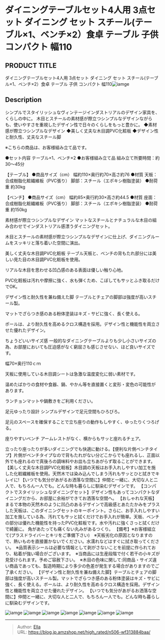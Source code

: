 # ダイニングテーブルセット4人用 3点セット ダイニング セット スチール(テーブル×1、ベンチ×2）食卓 テーブル 子供 コンパクト 幅110


## PRODUCT TITLE 

ダイニングテーブルセット4人用 3点セット ダイニング セット スチール(テーブル×1、ベンチ×2）食卓 テーブル 子供 コンパクト 幅110![iamge](https://b2bfiles1.gigab2b.cn/image/wkseller/7404/20231120_564dc369ac00997bf728e417b379db09.jpg)

## Description

シンプルでスタイリッシュなヴィンテージインダストリアルのデザイン家具を、くらしの中に。
木目とスチールの素材感が際立つシンプルなデザインながらも、使いやすさを重視したデザイン性で日々のくらしをもっと豊かに。
◆素材感が際立つシンプルなデザイン
◆美しく丈夫な木目調PVC化粧板
◆デザイン性と耐久性、丈夫なスチール脚

※こちらの商品は、お客様組み立て品です。

●セット内容
テーブル×1、ベンチ×2
●お客様組み立て品
組み立て所要時間：約30～45分

【テーブル】
●商品サイズ（cm）
幅約110×奥行約70×高さ約76
●材質
天板：合成樹脂化粧繊維板（PVC張り）
脚部：スチール（エポキシ樹脂塗装）
●耐荷重
約30kg

【ベンチ】
●商品サイズ（cm）
幅約85×奥行約30×高さ約44.5
●材質
座面：合成樹脂化粧繊維板（PVC張り）
脚部：スチール（エポキシ樹脂塗装）
●耐荷重
約150kg


素材感が際立つシンプルなデザイン
マットなスチールとナチュラルな木目の組み合わせでインダストリアル感漂うダイニングセット。

木目とスチールの素材感が際立つシンプルなデザインに仕上げ、ダイニングルームをスッキリと落ち着いた空間に演出。

美しく丈夫な木目調PVC化粧板
テーブル天板と、ベンチの背もたれ部分には美しい見た目の木目調PVC化粧板を使用。

リアルな木目を思わせる凹凸感のある表面は優しい触り心地。

PVC化粧板は汚れや摩擦に強く、水も弾くため、こぼしてもサッとふき取るだけでOK。

デザイン性と耐久性を兼ね備えた脚
テーブルとチェアの脚部は強度が高いスチール製。

マットでざらつき感のある粉体塗装はキズ・サビに強く、長く使える。

ポールは、より耐久性を高めるクロス構造を採用。デザイン性と機能性を両立させた優れたデザイン。

ちょうどいいサイズ感
一般的なダイニングテーブルよりも少し小さいサイズの為、お部屋においても圧迫感がなく窮屈さも感じさせない、ほど良いサイズです。

幅70×奥行110ｃｍ


天板に使用している木目調シートは急激な温度変化に弱い素材です。

温めたばかりの食材や食器、鍋、やかん等を直接置くと変形・変色の可能性があります。

ランチョンマットや鍋敷きをご利用ください。

足元ゆったり設計
シンプルデザインで足元空間もひろびろ。

足元のスペースを確保することで立ち座りの動作もしやすく、ゆったりくつろげる。

座りやすいベンチ
アームレストがなく、横からもサッと座れるチェア。

立ったり座ったりが多いダイニングでも快適に動ける。【便利な片側ベンチタイプ】片側がベンチタイプなので背もたれがない分どこからでも座れるし、正面以外でも座れるので真後ろの調味料やお皿も立ちあがらず取ることができます。
【美しく丈夫な木目調PVC化粧板】木目調の天板はお手入れしやすい加工を施した化粧繊維板を使用。天然木では染み込んでしまう汚れもサッとひと拭きでキレイに!
【いつでも気分があがるお洒落な空間に】仲間と一緒に、大切な人と二人で、もちろん一人でも。どんな時も暮らしに馴染むデザインです。
【コンパクトでスタイリッシュなダイニングセット】デザイン性もあってコンパクトなダイニングだから、お部屋に余裕ができてお洒落な空間へ。
【おしゃれな天板】まるで本物の天然木のように凹凸のあるデザインで高級感とあたたかみをプラスした天板は、このダイニングセットのキーポイント。さらに、お手入れしやすい加工を施している為、汚れてもサッと拭くだけでお手入れが簡単。天板、ベンチの部分は優れた機能性を持ったPVC化粧板です。水や汚れに強くさっと拭くだけで綺麗に。 角があたっても痛くない丸みがあるつくり。
【備考】※お客様組立て(プラスドライバーとキリをご準備下さい)　※天板劣化の原因となりますので、熱いものを直接置かないでください。水濡れなどはすぐに拭き取ってください。　※品質表示シールは必要な情報として剥がさないことを前提に作られており、粘着が強い場合がございます。　※当商品には生産段階で付く若干の小キズが見受けられます。予めご容赦下さい。　※木目の色味に関して:同商品・サイズ違い商品であっても、製造時期により多少の色差が発生する場合がありますのでご了承ください。
【デザイン性と耐久性を兼ね備えた脚】テーブルとチェアの脚部は強度が高いスチール製。マットでざらつき感のある粉体塗装はキズ・サビに強く、長く使える。ポールは、より耐久性を高めるクロス構造を採用。デザイン性と機能性を両立させた優れたデザイン。
【いつでも気分があがるお洒落な空間に】仲間と一緒に、大切な人と二人で、もちろん一人でも。どんな時も暮らしに馴染むデザインです。


![iamge](https://b2bfiles1.gigab2b.cn/image/wkseller/7404/20231120_05a472f1862d3ebb56f13d514a748d61.jpg)
![iamge](https://b2bfiles1.gigab2b.cn/image/wkseller/7404/20231120_f9708efd759936147cf31eeb3d90d4ac.jpg)
![iamge](https://b2bfiles1.gigab2b.cn/image/wkseller/7404/20231120_9b2687ad0d3a807a1ccca677cd6666e9.jpg)
![iamge](https://b2bfiles1.gigab2b.cn/image/wkseller/7404/20231120_e75dc02dfdbb94a7daaff7ab1fa2d483.jpg)
![iamge](https://b2bfiles1.gigab2b.cn/image/wkseller/7404/20231120_8ab9340b96563b1fdde33f733c9b35b8.jpg)
![iamge](https://b2bfiles1.gigab2b.cn/image/wkseller/7404/20231120_35b73eb890763689a8e569015f7cc88a.jpg)
![iamge](https://b2bfiles1.gigab2b.cn/image/wkseller/7404/20231120_7f9f0b841cc06f032090af9bf5005953.jpg)


---

> Author: [Ella](https://blog.jp.amzshop.net/)  
> URL: https://blog.jp.amzshop.net/high_rated/n506-wf313884baa/  

